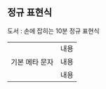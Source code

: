 ## 정규 표현식
도서 : 손에 잡히는 10분 정규 표현식</br>
<table>
  <tr>
    <td rowspan="6">기본 메타 문자</td>
  </tr>
  <tr>
    <td>내용</td>
  </tr>
  <tr>
    <td>내용</td>
  </tr>
  <tr>
    <td>내용</td>
  </tr>
</table>

